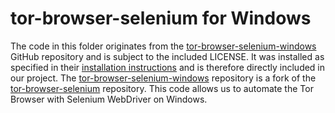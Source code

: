 # tor-browser-selenium for Windows

The code in this folder originates from the [tor-browser-selenium-windows](https://github.com/Mohamed-Emad126/tor-browser-selenium-windows) GitHub repository and is subject to the included LICENSE. It was installed as specified in their [installation instructions](https://github.com/Mohamed-Emad126/tor-browser-selenium-windows/blob/main/README.md#-installation-for-windows-users) and is therefore directly included in our project. The [tor-browser-selenium-windows](https://github.com/Mohamed-Emad126/tor-browser-selenium-windows) repository is a fork of the [tor-browser-selenium](https://github.com/webfp/tor-browser-selenium) repository. This code allows us to automate the Tor Browser with Selenium WebDriver on Windows.
